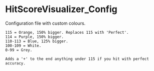 # HitScoreVisualizer_Config

Configuration file with custom colours.

    115 = Orange, 150% bigger. Replaces 115 with 'Perfect'.
    114 = Purple, 150% bigger.
    110-113 = Blue, 125% bigger.
    100-109 = White.
    0-99 = Grey.
    
    Adds a '+' to the end anything under 115 if you hit with perfect accuracy.
